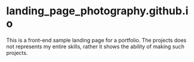 # landing_page_photography.github.io

This is a front-end sample landing page for a portfolio. The projects does not represents my entire skills, rather it shows the ability of making such projects.
